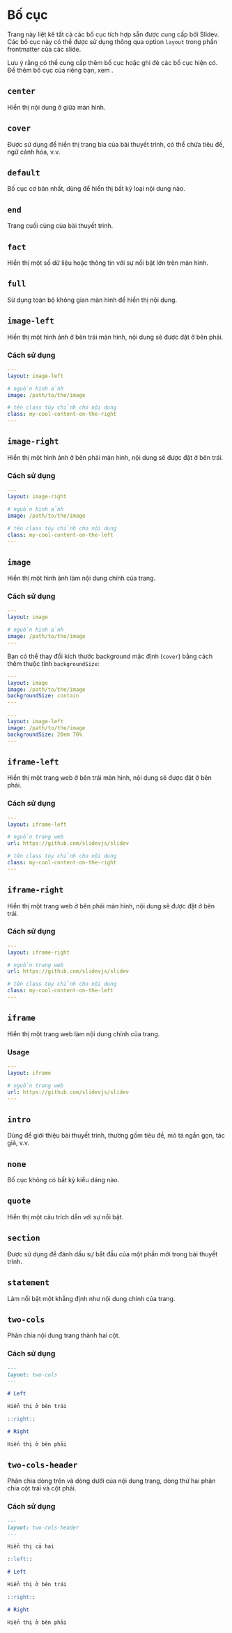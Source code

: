 # Bố cục

Trang này liệt kê tất cả các bố cục tích hợp sẵn được cung cấp bởi Slidev. Các bố cục này có thể được sử dụng thông qua option `layout` trong phần frontmatter của các slide.

Lưu ý rằng <LinkInline link="guide/theme-addon" /> có thể cung cấp thêm bố cục hoặc ghi đè các bố cục hiện có. Để thêm bố cục của riêng bạn, xem <LinkInline link="guide/write-layout" />.

## `center`

Hiển thị nội dung ở giữa màn hình.

## `cover`

Được sử dụng để hiển thị trang bìa của bài thuyết trình, có thể chứa tiêu đề, ngữ cảnh hóa, v.v.

## `default`

Bố cục cơ bản nhất, dùng để hiển thị bất kỳ loại nội dung nào.

## `end`

Trang cuối cùng của bài thuyết trình.

## `fact`

Hiển thị một số dữ liệu hoặc thông tin với sự nổi bật lớn trên màn hình.

## `full`

Sử dụng toàn bộ không gian màn hình để hiển thị nội dung.

## `image-left`

Hiển thị một hình ảnh ở bên trái màn hình, nội dung sẽ được đặt ở bên phải.

### Cách sử dụng

```yaml
---
layout: image-left

# nguồn hình ảnh
image: /path/to/the/image

# tên class tùy chỉnh cho nội dung
class: my-cool-content-on-the-right
---
```

## `image-right`

Hiển thị một hình ảnh ở bên phải màn hình, nội dung sẽ được đặt ở bên trái.

### Cách sử dụng

```yaml
---
layout: image-right

# nguồn hình ảnh
image: /path/to/the/image

# tên class tùy chỉnh cho nội dung
class: my-cool-content-on-the-left
---
```

## `image`

Hiển thị một hình ảnh làm nội dung chính của trang.

### Cách sử dụng

```yaml
---
layout: image

# nguồn hình ảnh
image: /path/to/the/image
---
```

Bạn có thể thay đổi kích thước background mặc định (`cover`) bằng cách thêm thuộc tính `backgroundSize`:

```yaml
---
layout: image
image: /path/to/the/image
backgroundSize: contain
---
```

```yaml
---
layout: image-left
image: /path/to/the/image
backgroundSize: 20em 70%
---
```

## `iframe-left`

Hiển thị một trang web ở bên trái màn hình, nội dung sẽ được đặt ở bên phải.

### Cách sử dụng

```yaml
---
layout: iframe-left

# nguồn trang web
url: https://github.com/slidevjs/slidev

# tên class tùy chỉnh cho nội dung
class: my-cool-content-on-the-right
---
```

## `iframe-right`

Hiển thị một trang web ở bên phải màn hình, nội dung sẽ được đặt ở bên trái.

### Cách sử dụng

```yaml
---
layout: iframe-right

# nguồn trang web
url: https://github.com/slidevjs/slidev

# tên class tùy chỉnh cho nội dung
class: my-cool-content-on-the-left
---
```

## `iframe`

Hiển thị một trang web làm nội dung chính của trang.

### Usage

```yaml
---
layout: iframe

# nguồn trang web
url: https://github.com/slidevjs/slidev
---
```

## `intro`

Dùng để giới thiệu bài thuyết trình, thường gồm tiêu đề, mô tả ngắn gọn, tác giả, v.v.

## `none`

Bố cục không có bất kỳ kiểu dáng nào.

## `quote`

Hiển thị một câu trích dẫn với sự nổi bật.

## `section`

Được sử dụng để đánh dấu sự bắt đầu của một phần mới trong bài thuyết trình.

## `statement`

Làm nổi bật một khẳng định như nội dung chính của trang.

## `two-cols`

Phân chia nội dung trang thành hai cột.

### Cách sử dụng

```md
---
layout: two-cols
---

# Left

Hiển thị ở bên trái

::right::

# Right

Hiển thị ở bên phải
```

## `two-cols-header`

Phân chia dòng trên và dòng dưới của nội dung trang, dòng thứ hai phân chia cột trái và cột phải.

### Cách sử dụng

```md
---
layout: two-cols-header
---

Hiển thị cả hai

::left::

# Left

Hiển thị ở bên trái

::right::

# Right

Hiển thị ở bên phải
```
